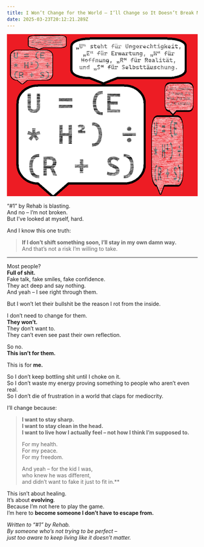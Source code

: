 ```yaml
---
title: I Won’t Change for the World – I’ll Change so It Doesn’t Break Me.
date: 2025-03-23T20:12:21.289Z
---
```



![Alles ist sinnlos, aber trotzdem machen wir weiter?](/assets/images/sinnlos.png "Alles ist sinnlos, aber trotzdem machen wir weiter?")

“#1” by Rehab is blasting.\
And no – I’m not broken.\
But I’ve looked at myself, hard.

And I know this one truth:

> **If I don’t shift something soon, I’ll stay in my own damn way.**\
> And that’s not a risk I’m willing to take.

- - -

Most people?\
**Full of shit.**\
Fake talk, fake smiles, fake confidence.\
They act deep and say nothing.\
And yeah – I see right through them.

But I won’t let their bullshit be the reason I rot from the inside.

I don’t need to change for them.\
**They won’t.**\
They don’t want to.\
They can’t even see past their own reflection.

So no.\
**This isn’t for them.**

This is for **me.**

So I don’t keep bottling shit until I choke on it.\
So I don’t waste my energy proving something to people who aren’t even real.\
So I don’t die of frustration in a world that claps for mediocrity.

I’ll change because:

> **I want to stay sharp.\
> I want to stay clean in the head.\
> I want to live how I actually feel – not how I think I’m supposed to.**
>
> For my health.\
> For my peace.\
> For my freedom.
>
> And yeah – for the kid I was,\
> who knew he was different,\
> and didn’t want to fake it just to fit in.\*\*

This isn’t about healing.\
It’s about **evolving**.\
Because I’m not here to play the game.\
I’m here to **become someone I don’t have to escape from.**

*Written to “#1” by Rehab.\
By someone who’s not trying to be perfect –\
just too aware to keep living like it doesn’t matter.*
